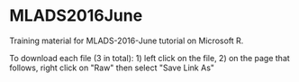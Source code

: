 # MLADS2016June

Training material for MLADS-2016-June tutorial on Microsoft R. 

To download each file (3 in total): 1) left click on the file, 2) on the page that follows, right click on "Raw" then select "Save Link As"

